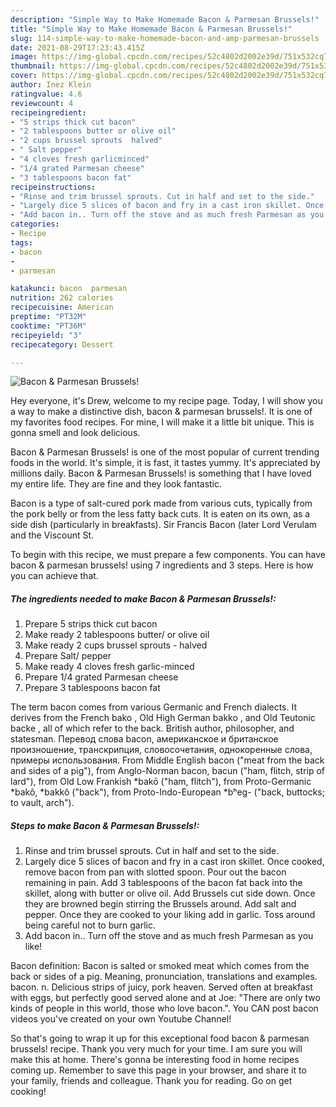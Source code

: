 ```yaml
---
description: "Simple Way to Make Homemade Bacon & Parmesan Brussels!"
title: "Simple Way to Make Homemade Bacon & Parmesan Brussels!"
slug: 114-simple-way-to-make-homemade-bacon-and-amp-parmesan-brussels
date: 2021-08-29T17:23:43.415Z
image: https://img-global.cpcdn.com/recipes/52c4802d2002e39d/751x532cq70/bacon-parmesan-brussels-recipe-main-photo.jpg
thumbnail: https://img-global.cpcdn.com/recipes/52c4802d2002e39d/751x532cq70/bacon-parmesan-brussels-recipe-main-photo.jpg
cover: https://img-global.cpcdn.com/recipes/52c4802d2002e39d/751x532cq70/bacon-parmesan-brussels-recipe-main-photo.jpg
author: Inez Klein
ratingvalue: 4.6
reviewcount: 4
recipeingredient:
- "5 strips thick cut bacon"
- "2 tablespoons butter or olive oil"
- "2 cups brussel sprouts  halved"
- " Salt pepper"
- "4 cloves fresh garlicminced"
- "1/4 grated Parmesan cheese"
- "3 tablespoons bacon fat"
recipeinstructions:
- "Rinse and trim brussel sprouts. Cut in half and set to the side."
- "Largely dice 5 slices of bacon and fry in a cast iron skillet. Once cooked, remove bacon from pan with slotted spoon. Pour out the bacon remaining in pain. Add 3 tablespoons of the bacon fat back into the skillet, along with butter or olive oil. Add Brussels cut side down. Once they are browned begin stirring the Brussels around. Add salt and pepper. Once they are cooked to your liking add in garlic. Toss around being careful not to burn garlic."
- "Add bacon in.. Turn off the stove and as much fresh Parmesan as you like!"
categories:
- Recipe
tags:
- bacon
- 
- parmesan

katakunci: bacon  parmesan 
nutrition: 262 calories
recipecuisine: American
preptime: "PT32M"
cooktime: "PT36M"
recipeyield: "3"
recipecategory: Dessert

---
```



![Bacon & Parmesan Brussels!](https://img-global.cpcdn.com/recipes/52c4802d2002e39d/751x532cq70/bacon-parmesan-brussels-recipe-main-photo.jpg)

Hey everyone, it's Drew, welcome to my recipe page. Today, I will show you a way to make a distinctive dish, bacon & parmesan brussels!. It is one of my favorites food recipes. For mine, I will make it a little bit unique. This is gonna smell and look delicious.

Bacon & Parmesan Brussels! is one of the most popular of current trending foods in the world. It's simple, it is fast, it tastes yummy. It's appreciated by millions daily. Bacon & Parmesan Brussels! is something that I have loved my entire life. They are fine and they look fantastic.

Bacon is a type of salt-cured pork made from various cuts, typically from the pork belly or from the less fatty back cuts. It is eaten on its own, as a side dish (particularly in breakfasts). Sir Francis Bacon (later Lord Verulam and the Viscount St.


To begin with this recipe, we must prepare a few components. You can have bacon & parmesan brussels! using 7 ingredients and 3 steps. Here is how you can achieve that.

<!--inarticleads1-->

##### The ingredients needed to make Bacon & Parmesan Brussels!:

1. Prepare 5 strips thick cut bacon
1. Make ready 2 tablespoons butter/ or olive oil
1. Make ready 2 cups brussel sprouts - halved
1. Prepare  Salt/ pepper
1. Make ready 4 cloves fresh garlic-minced
1. Prepare 1/4 grated Parmesan cheese
1. Prepare 3 tablespoons bacon fat


The term bacon comes from various Germanic and French dialects. It derives from the French bako , Old High German bakko , and Old Teutonic backe , all of which refer to the back. British author, philosopher, and statesman. Перевод слова bacon, американское и британское произношение, транскрипция, словосочетания, однокоренные слова, примеры использования. From Middle English bacon (&#34;meat from the back and sides of a pig&#34;), from Anglo-Norman bacon, bacun (&#34;ham, flitch, strip of lard&#34;), from Old Low Frankish *bakō (&#34;ham, flitch&#34;), from Proto-Germanic *bakô, *bakkô (&#34;back&#34;), from Proto-Indo-European *bʰeg- (&#34;back, buttocks; to vault, arch&#34;). 

<!--inarticleads2-->

##### Steps to make Bacon & Parmesan Brussels!:

1. Rinse and trim brussel sprouts. Cut in half and set to the side.
1. Largely dice 5 slices of bacon and fry in a cast iron skillet. Once cooked, remove bacon from pan with slotted spoon. Pour out the bacon remaining in pain. Add 3 tablespoons of the bacon fat back into the skillet, along with butter or olive oil. Add Brussels cut side down. Once they are browned begin stirring the Brussels around. Add salt and pepper. Once they are cooked to your liking add in garlic. Toss around being careful not to burn garlic.
1. Add bacon in.. Turn off the stove and as much fresh Parmesan as you like!


Bacon definition: Bacon is salted or smoked meat which comes from the back or sides of a pig. Meaning, pronunciation, translations and examples. bacon. n. Delicious strips of juicy, pork heaven. Served often at breakfast with eggs, but perfectly good served alone and at Joe: &#34;There are only two kinds of people in this world, those who love bacon.&#34;. You CAN post bacon videos you&#39;ve created on your own Youtube Channel! 

So that's going to wrap it up for this exceptional food bacon & parmesan brussels! recipe. Thank you very much for your time. I am sure you will make this at home. There's gonna be interesting food in home recipes coming up. Remember to save this page in your browser, and share it to your family, friends and colleague. Thank you for reading. Go on get cooking!
